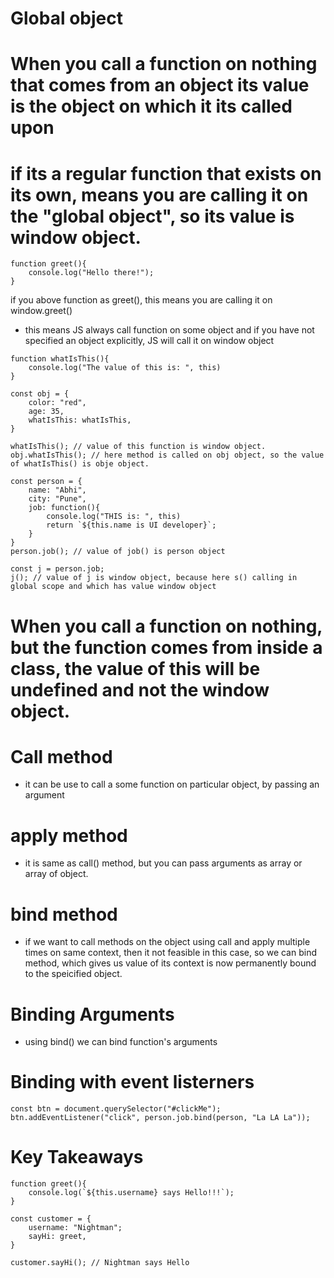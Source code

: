 # Global object
# When you call a function on nothing that comes from an object its value is the object on which it its called upon  
# if its a regular function that exists on its own, means you are calling it on the "global object", so its value is window object.

```
function greet(){
    console.log("Hello there!");
}

```
if you above function as greet(), this means you are calling it on window.greet()
- this means JS always call function on some object and if you have not specified an object explicitly, JS will call it on window object

```
function whatIsThis(){
    console.log("The value of this is: ", this)
}

const obj = {
    color: "red",
    age: 35,
    whatIsThis: whatIsThis,
}

whatIsThis(); // value of this function is window object.
obj.whatIsThis(); // here method is called on obj object, so the value of whatIsThis() is obje object.

const person = {
    name: "Abhi",
    city: "Pune",
    job: function(){
        console.log("THIS is: ", this)
        return `${this.name is UI developer}`;
    }
}
person.job(); // value of job() is person object

const j = person.job;
j(); // value of j is window object, because here s() calling in global scope and which has value window object 

```

# When you call a function on nothing, but the function comes from inside a class, the value of this will be undefined and not the window object.

# Call method
- it can be use to call a some function on particular object, by passing an argument

# apply method
- it is same as call() method, but you can pass arguments as array or array of object.

# bind method
- if we want to call methods on the object using call and apply multiple times on same context, then it not feasible in this case, so we can bind method, which gives us value of its context is now permanently bound to the speicified object.

# Binding Arguments
- using bind() we can bind function's arguments

# Binding with event listerners

```
const btn = document.querySelector("#clickMe");
btn.addEventListener("click", person.job.bind(person, "La LA La"));

```
# Key Takeaways

```
function greet(){
    console.log(`${this.username} says Hello!!!`);
}

const customer = {
    username: "Nightman";
    sayHi: greet,
}

customer.sayHi(); // Nightman says Hello

```